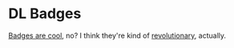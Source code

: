 # DL Badges

[Badges are cool][shields_io], no?  I think they're kind of [revolutionary][shields_gh], actually.

[shields_gh]: https://github.com/badges/shields
[shields_io]: http://shields.io/